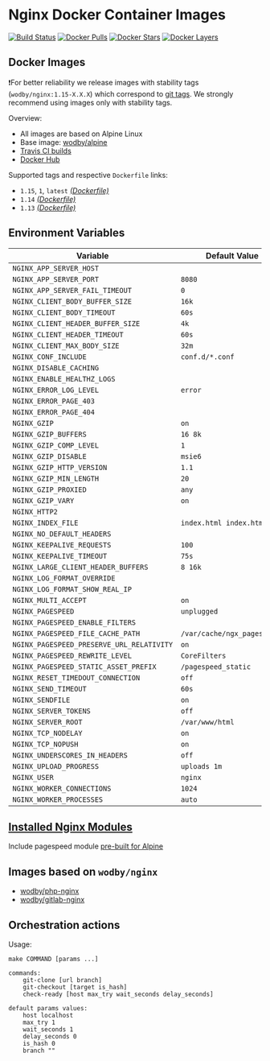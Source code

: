 # Nginx Docker Container Images

[![Build Status](https://travis-ci.org/wodby/nginx.svg?branch=master)](https://travis-ci.org/wodby/nginx)
[![Docker Pulls](https://img.shields.io/docker/pulls/wodby/nginx.svg)](https://hub.docker.com/r/wodby/nginx)
[![Docker Stars](https://img.shields.io/docker/stars/wodby/nginx.svg)](https://hub.docker.com/r/wodby/nginx)
[![Docker Layers](https://images.microbadger.com/badges/image/wodby/nginx.svg)](https://microbadger.com/images/wodby/nginx)

## Docker Images

❗For better reliability we release images with stability tags (`wodby/nginx:1.15-X.X.X`) which correspond to [git tags](https://github.com/wodby/nginx/releases). We strongly recommend using images only with stability tags. 

Overview:

* All images are based on Alpine Linux
* Base image: [wodby/alpine](https://github.com/wodby/alpine)
* [Travis CI builds](https://travis-ci.org/wodby/nginx) 
* [Docker Hub](https://hub.docker.com/r/wodby/nginx)

Supported tags and respective `Dockerfile` links:

* `1.15`, `1`, `latest` [_(Dockerfile)_](https://github.com/wodby/nginx/tree/master/Dockerfile)
* `1.14` [_(Dockerfile)_](https://github.com/wodby/nginx/tree/master/Dockerfile)
* `1.13` [_(Dockerfile)_](https://github.com/wodby/nginx/tree/master/Dockerfile)

## Environment Variables

| Variable                                  | Default Value               | Description |
| ----------------------------------------- | --------------------------- | ----------- |
| `NGINX_APP_SERVER_HOST`                   |                             |             |
| `NGINX_APP_SERVER_PORT`                   | `8080`                      |             |
| `NGINX_APP_SERVER_FAIL_TIMEOUT`           | `0`                         |             |
| `NGINX_CLIENT_BODY_BUFFER_SIZE`           | `16k`                       |             |
| `NGINX_CLIENT_BODY_TIMEOUT`               | `60s`                       |             |
| `NGINX_CLIENT_HEADER_BUFFER_SIZE`         | `4k`                        |             |
| `NGINX_CLIENT_HEADER_TIMEOUT`             | `60s`                       |             |
| `NGINX_CLIENT_MAX_BODY_SIZE`              | `32m`                       |             |
| `NGINX_CONF_INCLUDE`                      | `conf.d/*.conf`             |             |
| `NGINX_DISABLE_CACHING`                   |                             |             |
| `NGINX_ENABLE_HEALTHZ_LOGS`               |                             |             |
| `NGINX_ERROR_LOG_LEVEL`                   | `error`                     |             |
| `NGINX_ERROR_PAGE_403`                    |                             |             |
| `NGINX_ERROR_PAGE_404`                    |                             |             |
| `NGINX_GZIP`                              | `on`                        |             |
| `NGINX_GZIP_BUFFERS`                      | `16 8k`                     |             |
| `NGINX_GZIP_COMP_LEVEL`                   | `1`                         |             |
| `NGINX_GZIP_DISABLE`                      | `msie6`                     |             |
| `NGINX_GZIP_HTTP_VERSION`                 | `1.1`                       |             |
| `NGINX_GZIP_MIN_LENGTH`                   | `20`                        |             |
| `NGINX_GZIP_PROXIED`                      | `any`                       |             |
| `NGINX_GZIP_VARY`                         | `on`                        |             |
| `NGINX_HTTP2`                             |                             |             |
| `NGINX_INDEX_FILE`                        | `index.html index.htm`      |             |
| `NGINX_NO_DEFAULT_HEADERS`                |                             |             |
| `NGINX_KEEPALIVE_REQUESTS`                | `100`                       |             |
| `NGINX_KEEPALIVE_TIMEOUT`                 | `75s`                       |             |
| `NGINX_LARGE_CLIENT_HEADER_BUFFERS`       | `8 16k`                     |             |
| `NGINX_LOG_FORMAT_OVERRIDE`               |                             |             |
| `NGINX_LOG_FORMAT_SHOW_REAL_IP`           |                             |             |
| `NGINX_MULTI_ACCEPT`                      | `on`                        |             |
| `NGINX_PAGESPEED`                         | `unplugged`                 |             |
| `NGINX_PAGESPEED_ENABLE_FILTERS`          |                             |             |
| `NGINX_PAGESPEED_FILE_CACHE_PATH`         | `/var/cache/ngx_pagespeed/` |             |
| `NGINX_PAGESPEED_PRESERVE_URL_RELATIVITY` | `on`                        |             |
| `NGINX_PAGESPEED_REWRITE_LEVEL`           | `CoreFilters`               |             |
| `NGINX_PAGESPEED_STATIC_ASSET_PREFIX`     | `/pagespeed_static`         |             |
| `NGINX_RESET_TIMEDOUT_CONNECTION`         | `off`                       |             |
| `NGINX_SEND_TIMEOUT`                      | `60s`                       |             |
| `NGINX_SENDFILE`                          | `on`                        |             |
| `NGINX_SERVER_TOKENS`                     | `off`                       |             |
| `NGINX_SERVER_ROOT`                       | `/var/www/html`             |             |
| `NGINX_TCP_NODELAY`                       | `on`                        |             |
| `NGINX_TCP_NOPUSH`                        | `on`                        |             |
| `NGINX_UNDERSCORES_IN_HEADERS`            | `off`                       |             |
| `NGINX_UPLOAD_PROGRESS`                   | `uploads 1m`                |             |
| `NGINX_USER`                              | `nginx`                     |             |
| `NGINX_WORKER_CONNECTIONS`                | `1024`                      |             |
| `NGINX_WORKER_PROCESSES`                  | `auto`                      |             |

## [Installed Nginx Modules]((https://raw.githubusercontent.com/wodby/nginx/master/tests/nginx_modules))

Include pagespeed module [pre-built for Alpine](https://github.com/wodby/nginx-alpine-psol)

## Images based on `wodby/nginx`

* [wodby/php-nginx](https://github.com/wodby/php-nginx)
* [wodby/gitlab-nginx](https://github.com/wodby/gitlab-nginx)

## Orchestration actions

Usage:
```
make COMMAND [params ...]

commands:
    git-clone [url branch]
    git-checkout [target is_hash]
    check-ready [host max_try wait_seconds delay_seconds]
 
default params values:
    host localhost
    max_try 1
    wait_seconds 1
    delay_seconds 0
    is_hash 0
    branch ""    
```
